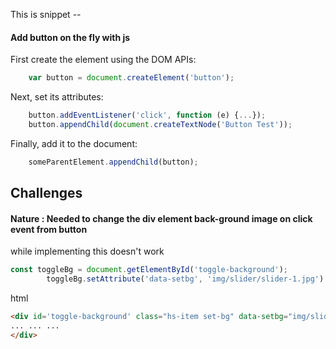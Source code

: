 This is snippet -- 

#### Add button on the fly with js

First create the element using the DOM APIs:
```javascript
    var button = document.createElement('button');
```
Next, set its attributes:

```javascript
    button.addEventListener('click', function (e) {...});
    button.appendChild(document.createTextNode('Button Test'));
```
Finally, add it to the document:

```javascript
    someParentElement.appendChild(button);
```
## Challenges
#### Nature : Needed to change the div element back-ground image on click event from button
while implementing this doesn't work

```javascript 
const toggleBg = document.getElementById('toggle-background');
        toggleBg.setAttribute('data-setbg', 'img/slider/slider-1.jpg')

```
html
```html
<div id='toggle-background' class="hs-item set-bg" data-setbg="img/slider/slider-1.jpg">
... ... ... 
</div>
```
